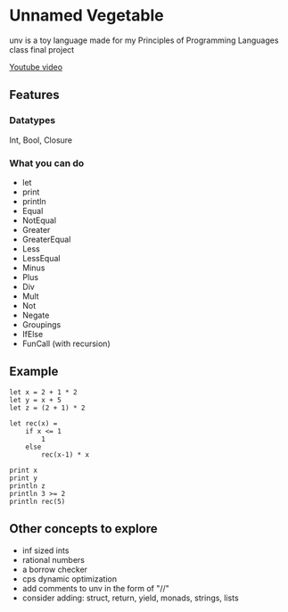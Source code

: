 # Unnamed Vegetable

unv is a toy language made for my Principles of Programming Languages class final project

[Youtube video](https://youtu.be/OMJgpqiTJSs)

## Features

### Datatypes
Int, Bool, Closure

### What you can do
- let
- print
- println
- Equal
- NotEqual
- Greater
- GreaterEqual
- Less
- LessEqual
- Minus
- Plus
- Div
- Mult
- Not
- Negate
- Groupings
- IfElse
- FunCall (with recursion)

## Example

```
let x = 2 + 1 * 2
let y = x + 5
let z = (2 + 1) * 2

let rec(x) =
    if x <= 1
        1
    else
        rec(x-1) * x

print x
print y
println z
println 3 >= 2
println rec(5)
```

## Other concepts to explore

- inf sized ints
- rational numbers
- a borrow checker
- cps dynamic optimization
- add comments to unv in the form of "//"
- consider adding: struct, return, yield, monads, strings, lists